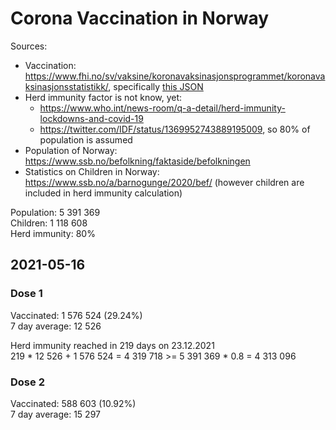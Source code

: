 # Corona Vaccination in Norway

Sources:

- Vaccination: <https://www.fhi.no/sv/vaksine/koronavaksinasjonsprogrammet/koronavaksinasjonsstatistikk/>, specifically [this JSON](https://www.fhi.no/api/chartdata/api/99119)
- Herd immunity factor is not know, yet:
  - <https://www.who.int/news-room/q-a-detail/herd-immunity-lockdowns-and-covid-19>
  - <https://twitter.com/IDF/status/1369952743889195009>, so 80% of population is assumed
- Population of Norway: <https://www.ssb.no/befolkning/faktaside/befolkningen>
- Statistics on Children in Norway: https://www.ssb.no/a/barnogunge/2020/bef/ (however children are included in herd immunity calculation)

Population: 5 391 369  
Children: 1 118 608  
Herd immunity: 80%  

## 2021-05-16

### Dose 1

Vaccinated: 1 576 524 (29.24%)  
7 day average: 12 526

Herd immunity reached in 219 days on 23.12.2021  
219 * 12 526 + 1 576 524 = 4 319 718 >= 5 391 369 * 0.8 = 4 313 096

### Dose 2

Vaccinated: 588 603 (10.92%)  
7 day average: 15 297


